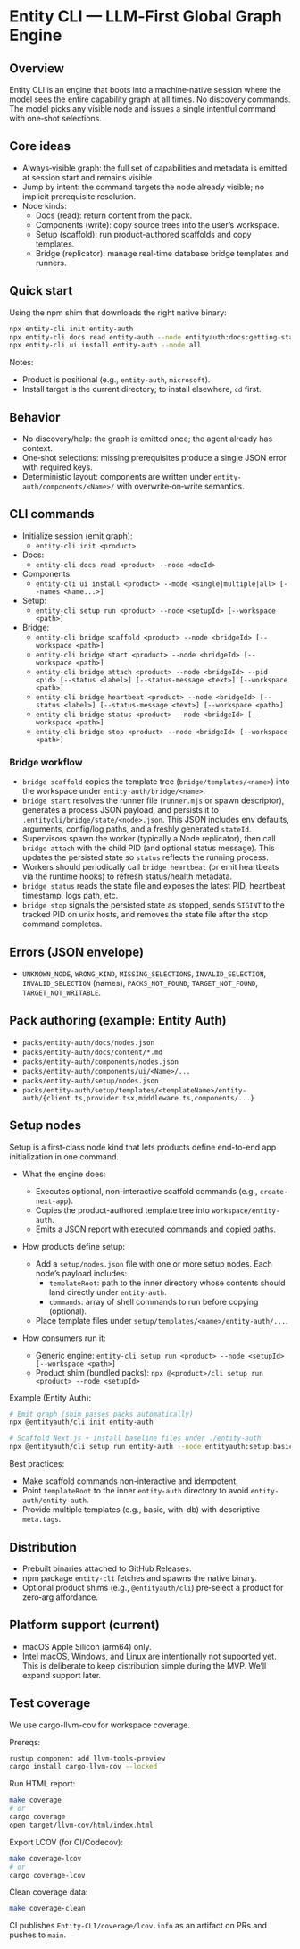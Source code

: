 # Entity CLI — LLM‑First Global Graph Engine

## Overview
Entity CLI is an engine that boots into a machine‑native session where the model sees the entire capability graph at all times. No discovery commands. The model picks any visible node and issues a single intentful command with one‑shot selections.

## Core ideas
- Always‑visible graph: the full set of capabilities and metadata is emitted at session start and remains visible.
- Jump by intent: the command targets the node already visible; no implicit prerequisite resolution.
- Node kinds:
  - Docs (read): return content from the pack.
  - Components (write): copy source trees into the user’s workspace.
  - Setup (scaffold): run product-authored scaffolds and copy templates.
  - Bridge (replicator): manage real-time database bridge templates and runners.

## Quick start
Using the npm shim that downloads the right native binary:

```bash
npx entity-cli init entity-auth
npx entity-cli docs read entity-auth --node entityauth:docs:getting-started
npx entity-cli ui install entity-auth --mode all
```

Notes:
- Product is positional (e.g., `entity-auth`, `microsoft`).
- Install target is the current directory; to install elsewhere, `cd` first.

## Behavior
- No discovery/help: the graph is emitted once; the agent already has context.
- One‑shot selections: missing prerequisites produce a single JSON error with required keys.
- Deterministic layout: components are written under `entity-auth/components/<Name>/` with overwrite‑on‑write semantics.

## CLI commands
- Initialize session (emit graph):
  - `entity-cli init <product>`
- Docs:
  - `entity-cli docs read <product> --node <docId>`
- Components:
  - `entity-cli ui install <product> --mode <single|multiple|all> [--names <Name...>]`
- Setup:
  - `entity-cli setup run <product> --node <setupId> [--workspace <path>]`
- Bridge:
  - `entity-cli bridge scaffold <product> --node <bridgeId> [--workspace <path>]`
  - `entity-cli bridge start <product> --node <bridgeId> [--workspace <path>]`
  - `entity-cli bridge attach <product> --node <bridgeId> --pid <pid> [--status <label>] [--status-message <text>] [--workspace <path>]`
  - `entity-cli bridge heartbeat <product> --node <bridgeId> [--status <label>] [--status-message <text>] [--workspace <path>]`
  - `entity-cli bridge status <product> --node <bridgeId> [--workspace <path>]`
  - `entity-cli bridge stop <product> --node <bridgeId> [--workspace <path>]`

### Bridge workflow

- `bridge scaffold` copies the template tree (`bridge/templates/<name>`) into the workspace under `entity-auth/bridge/<name>`.
- `bridge start` resolves the runner file (`runner.mjs` or spawn descriptor), generates a process JSON payload, and persists it to `.entitycli/bridge/state/<node>.json`. This JSON includes env defaults, arguments, config/log paths, and a freshly generated `stateId`.
- Supervisors spawn the worker (typically a Node replicator), then call `bridge attach` with the child PID (and optional status message). This updates the persisted state so `status` reflects the running process.
- Workers should periodically call `bridge heartbeat` (or emit heartbeats via the runtime hooks) to refresh status/health metadata.
- `bridge status` reads the state file and exposes the latest PID, heartbeat timestamp, logs path, etc.
- `bridge stop` signals the persisted state as stopped, sends `SIGINT` to the tracked PID on unix hosts, and removes the state file after the stop command completes.

## Errors (JSON envelope)
- `UNKNOWN_NODE`, `WRONG_KIND`, `MISSING_SELECTIONS`, `INVALID_SELECTION`, `INVALID_SELECTION` (names), `PACKS_NOT_FOUND`, `TARGET_NOT_FOUND`, `TARGET_NOT_WRITABLE`.

## Pack authoring (example: Entity Auth)
- `packs/entity-auth/docs/nodes.json`
- `packs/entity-auth/docs/content/*.md`
- `packs/entity-auth/components/nodes.json`
- `packs/entity-auth/components/ui/<Name>/...`
- `packs/entity-auth/setup/nodes.json`
- `packs/entity-auth/setup/templates/<templateName>/entity-auth/{client.ts,provider.tsx,middleware.ts,components/...}`

## Setup nodes

Setup is a first-class node kind that lets products define end-to-end app initialization in one command.

- What the engine does:
  - Executes optional, non-interactive scaffold commands (e.g., `create-next-app`).
  - Copies the product-authored template tree into `workspace/entity-auth`.
  - Emits a JSON report with executed commands and copied paths.

- How products define setup:
  - Add a `setup/nodes.json` file with one or more setup nodes. Each node’s payload includes:
    - `templateRoot`: path to the inner directory whose contents should land directly under `entity-auth`.
    - `commands`: array of shell commands to run before copying (optional).
  - Place template files under `setup/templates/<name>/entity-auth/...`.

- How consumers run it:
  - Generic engine: `entity-cli setup run <product> --node <setupId> [--workspace <path>]`
  - Product shim (bundled packs): `npx @<product>/cli setup run <product> --node <setupId>`

Example (Entity Auth):

```bash
# Emit graph (shim passes packs automatically)
npx @entityauth/cli init entity-auth

# Scaffold Next.js + install baseline files under ./entity-auth
npx @entityauth/cli setup run entity-auth --node entityauth:setup:basic
```

Best practices:
- Make scaffold commands non-interactive and idempotent.
- Point `templateRoot` to the inner `entity-auth` directory to avoid `entity-auth/entity-auth`.
- Provide multiple templates (e.g., basic, with-db) with descriptive `meta.tags`.

## Distribution
- Prebuilt binaries attached to GitHub Releases.
- npm package `entity-cli` fetches and spawns the native binary.
- Optional product shims (e.g., `@entityauth/cli`) pre‑select a product for zero‑arg affordance.

## Platform support (current)
- macOS Apple Silicon (arm64) only.
- Intel macOS, Windows, and Linux are intentionally not supported yet. This is deliberate to keep distribution simple during the MVP. We’ll expand support later.


## Test coverage

We use cargo-llvm-cov for workspace coverage.

Prereqs:

```bash
rustup component add llvm-tools-preview
cargo install cargo-llvm-cov --locked
```

Run HTML report:

```bash
make coverage
# or
cargo coverage
open target/llvm-cov/html/index.html
```

Export LCOV (for CI/Codecov):

```bash
make coverage-lcov
# or
cargo coverage-lcov
```

Clean coverage data:

```bash
make coverage-clean
```

CI publishes `Entity-CLI/coverage/lcov.info` as an artifact on PRs and pushes to `main`.

